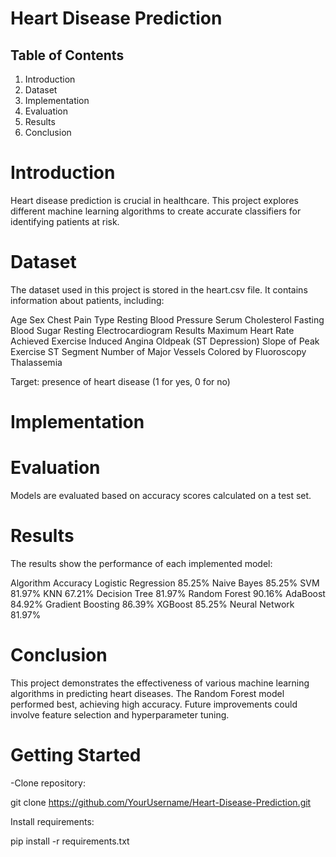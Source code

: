 # Heart Disease Prediction
## Table of Contents
1.  Introduction
2.  Dataset
3.  Implementation
4.  Evaluation
5.  Results
6.  Conclusion


# Introduction

Heart disease prediction is crucial in healthcare. This project explores different machine learning algorithms to create accurate classifiers for identifying patients at risk.

# Dataset

The dataset used in this project is stored in the heart.csv file. It contains information about patients, including:

Age
Sex
Chest Pain Type
Resting Blood Pressure
Serum Cholesterol
Fasting Blood Sugar
Resting Electrocardiogram Results
Maximum Heart Rate Achieved
Exercise Induced Angina
Oldpeak (ST Depression)
Slope of Peak Exercise ST Segment
Number of Major Vessels Colored by Fluoroscopy
Thalassemia

Target: presence of heart disease (1 for yes, 0 for no)

# Implementation

# Evaluation

Models are evaluated based on accuracy scores calculated on a test set.


# Results

The results show the performance of each implemented model:

Algorithm	Accuracy
Logistic Regression	85.25%
Naive Bayes	85.25%
SVM	81.97%
KNN	67.21%
Decision Tree	81.97%
Random Forest	90.16%
AdaBoost	84.92%
Gradient Boosting	86.39%
XGBoost	85.25%
Neural Network	81.97%

# Conclusion
This project demonstrates the effectiveness of various machine learning algorithms in predicting heart diseases. The Random Forest model performed best, achieving high accuracy. Future improvements could involve feature selection and hyperparameter tuning.

# Getting Started

-Clone repository:

git clone https://github.com/YourUsername/Heart-Disease-Prediction.git 

Install requirements:

pip install -r requirements.txt


